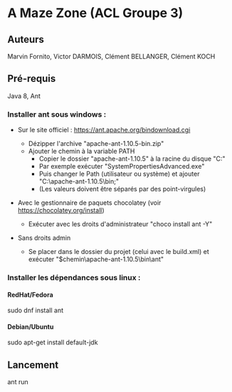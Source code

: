 # A Maze Zone (ACL Groupe 3)

## Auteurs

Marvin Fornito, Victor DARMOIS, Clément BELLANGER, Clément KOCH

## Pré-requis

Java 8, Ant

### Installer ant sous windows :

- Sur le site officiel : https://ant.apache.org/bindownload.cgi
	* Dézipper l'archive "apache-ant-1.10.5-bin.zip"
	* Ajouter le chemin à la variable PATH
		* Copier le dossier "apache-ant-1.10.5" à la racine du disque "C:\"
		* Par exemple exécuter "SystemPropertiesAdvanced.exe"
		* Puis changer le Path (utilisateur ou système) et ajouter "C:\apache-ant-1.10.5\bin;"
		* (Les valeurs doivent être séparés par des point-virgules)
- Avec le gestionnaire de paquets chocolatey (voir https://chocolatey.org/install)
	* Exécuter avec les droits d'administrateur  "choco install ant -Y"

- Sans droits admin
	* Se placer dans le dossier du projet (celui avec le build.xml) et exécuter "$chemin\apache-ant-1.10.5\bin\ant"

### Installer les dépendances sous linux :

#### RedHat/Fedora

sudo dnf install ant

#### Debian/Ubuntu

sudo apt-get install default-jdk
	
## Lancement

ant run
